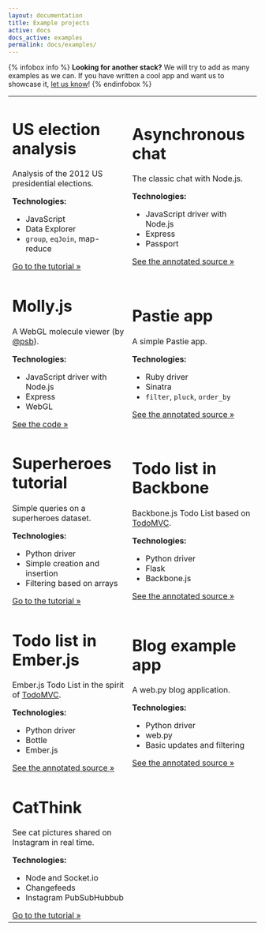 ```yaml
---
layout: documentation
title: Example projects 
active: docs
docs_active: examples
permalink: docs/examples/
---
```


{% infobox info %}
__Looking for another stack?__ We will try to add as many examples as
we can. If you have written a cool app and want us to showcase it,
[let us know](/community)!
{% endinfobox %}

<table class="docs-grid docs-examples">
  <tbody>
    <tr>
      <td> 
      <div class="docs-grid-block elections">
        <h1>US election analysis</h1>
        <p> Analysis of the 2012 US presidential elections. </p>
        <strong>Technologies:</strong> 
        <ul>
          <li>JavaScript</li>
          <li>Data Explorer</li>
          <li><code>group</code>, <code>eqJoin</code>, map-reduce</li>
        </ul>
        <i class="tag javascript"></i> <a class="action" href="/docs/tutorials/elections/">Go to the tutorial &raquo;</a> 
      </div>
      </td>
      <td> 
      <div class="docs-grid-block chat">
        <h1>Asynchronous chat</h1>
        <p> The classic chat with Node.js. </p>
        <strong>Technologies:</strong> 
        <ul>
          <li>JavaScript driver with Node.js</li>
          <li>Express</li>
          <li>Passport</li>
        </ul>
        <i class="tag javascript"></i> <a class="action" href="/docs/examples/node-socket-chat/">See the annotated source &raquo;</a> 
      </div>
      </td>
    </tr>
    <tr>
      <td> 
      <div class="docs-grid-block molecule">
        <h1>Molly.js</h1>
        <p> A WebGL molecule viewer (by <a href="https://github.com/psb">@psb</a>). </p>
        <strong>Technologies:</strong> 
        <ul>
          <li>JavaScript driver with Node.js</li>
          <li>Express</li>
          <li>WebGL</li>
        </ul>
        <i class="tag javascript"></i> <a class="action" href="https://github.com/psb/molly.js/">See the code &raquo;</a> 
      </div>
      </td>
      <td> 
      <div class="docs-grid-block pastie">
        <h1>Pastie app</h1>
        <p> A simple Pastie app. </p>
        <strong>Technologies:</strong> 
        <ul>
          <li>Ruby driver</li>
          <li>Sinatra</li>
          <li><code>filter</code>, <code>pluck</code>, <code>order_by</code></li>
        </ul>
        <i class="tag ruby"></i> <a class="action" href="/docs/examples/sinatra-pastie/">See the annotated source &raquo;</a> 
      </div>
      </td>
    </tr>
    <tr>
      <td> 
      <div class="docs-grid-block superheroes">
        <h1>Superheroes tutorial</h1>
        <p> Simple queries on a superheroes dataset. </p>
        <strong>Technologies:</strong> 
        <ul>
          <li>Python driver</li>
          <li>Simple creation and insertion</li>
          <li>Filtering based on arrays</li>
        </ul>
        <i class="tag python"></i> <a class="action" href="/docs/tutorials/superheroes/">Go to the tutorial &raquo;</a> 
      </div>
      </td>
      <td> 
      <div class="docs-grid-block todo-backbone">
        <h1>Todo list in Backbone</h1>
        <p> Backbone.js Todo List based on <a href="http://todomvc.com/">TodoMVC</a>. </p>
        <strong>Technologies:</strong> 
        <ul>
          <li>Python driver</li>
          <li>Flask</li>
          <li>Backbone.js</li>
        </ul>
        <i class="tag python"></i> <a class="action" href="/docs/examples/flask-backbone-todo/">See the annotated source &raquo;</a> 
      </div>
      </td>
    </tr>
    <tr>
      <td> 
      <div class="docs-grid-block todo-ember">
        <h1>Todo list in Ember.js</h1>
        <p> Ember.js Todo List in the spirit of <a href="http://todomvc.com/">TodoMVC</a>. </p>
        <strong>Technologies:</strong> 
        <ul>
          <li>Python driver</li>
          <li>Bottle</li>
          <li>Ember.js</li>
        </ul>
        <i class="tag python"></i> <a class="action" href="/docs/examples/bottle-ember-todo/">See the annotated source &raquo;</a> 
      </div>
      </td>
      <td> 
      <div class="docs-grid-block blog">
        <h1>Blog example app</h1>
        <p> A web.py blog application. </p>
        <strong>Technologies:</strong> 
        <ul>
          <li>Python driver</li>
          <li>web.py</li>
          <li>Basic updates and filtering</li>
        </ul>
        <i class="tag python"></i> <a class="action" href="/docs/examples/webpy-blog/">See the annotated source &raquo;</a> 
      </div>
      </td>
    </tr>
    <tr>
      <td> 
      <div class="docs-grid-block cat">
        <h1>CatThink</h1>
        <p>See cat pictures shared on Instagram in real time.</p>
        <strong>Technologies:</strong> 
        <ul>
          <li>Node and Socket.io</li>
          <li>Changefeeds</li>
          <li>Instagram PubSubHubbub</li>
        </ul>
        <i class="tag javascript"></i> <a class="action" href="/blog/cats-of-instagram/">Go to the tutorial &raquo;</a> 
      </div>
      </td>
    </tr>
  </tbody>
</table>

